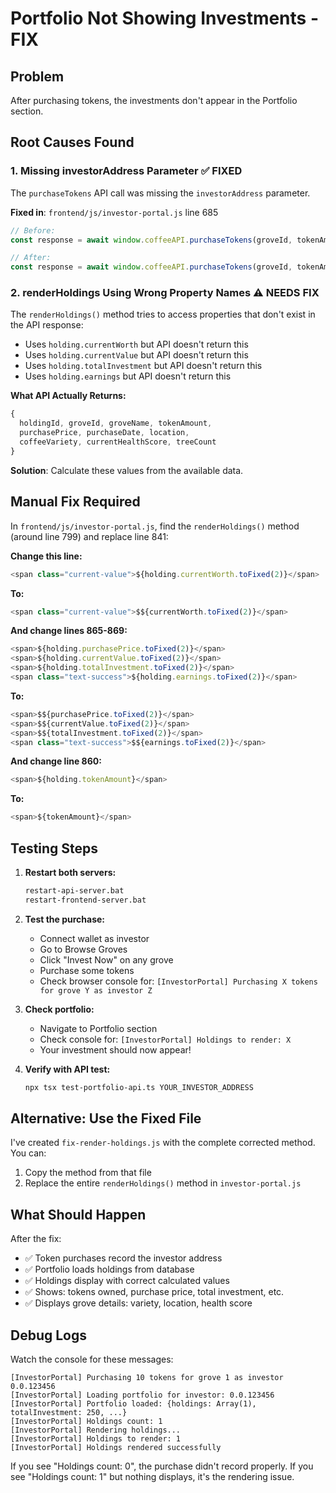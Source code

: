 # Portfolio Not Showing Investments - FIX

## Problem
After purchasing tokens, the investments don't appear in the Portfolio section.

## Root Causes Found

### 1. Missing investorAddress Parameter ✅ FIXED
The `purchaseTokens` API call was missing the `investorAddress` parameter.

**Fixed in**: `frontend/js/investor-portal.js` line 685
```javascript
// Before:
const response = await window.coffeeAPI.purchaseTokens(groveId, tokenAmount);

// After:
const response = await window.coffeeAPI.purchaseTokens(groveId, tokenAmount, investorAddress);
```

### 2. renderHoldings Using Wrong Property Names ⚠️ NEEDS FIX
The `renderHoldings()` method tries to access properties that don't exist in the API response:
- Uses `holding.currentWorth` but API doesn't return this
- Uses `holding.currentValue` but API doesn't return this  
- Uses `holding.totalInvestment` but API doesn't return this
- Uses `holding.earnings` but API doesn't return this

**What API Actually Returns:**
```javascript
{
  holdingId, groveId, groveName, tokenAmount,
  purchasePrice, purchaseDate, location,
  coffeeVariety, currentHealthScore, treeCount
}
```

**Solution**: Calculate these values from the available data.

## Manual Fix Required

In `frontend/js/investor-portal.js`, find the `renderHoldings()` method (around line 799) and replace line 841:

**Change this line:**
```javascript
<span class="current-value">${holding.currentWorth.toFixed(2)}</span>
```

**To:**
```javascript
<span class="current-value">$${currentWorth.toFixed(2)}</span>
```

**And change lines 865-869:**
```javascript
<span>${holding.purchasePrice.toFixed(2)}</span>
<span>${holding.currentValue.toFixed(2)}</span>
<span>${holding.totalInvestment.toFixed(2)}</span>
<span class="text-success">${holding.earnings.toFixed(2)}</span>
```

**To:**
```javascript
<span>$${purchasePrice.toFixed(2)}</span>
<span>$${currentValue.toFixed(2)}</span>
<span>$${totalInvestment.toFixed(2)}</span>
<span class="text-success">$${earnings.toFixed(2)}</span>
```

**And change line 860:**
```javascript
<span>${holding.tokenAmount}</span>
```

**To:**
```javascript
<span>${tokenAmount}</span>
```

## Testing Steps

1. **Restart both servers:**
   ```bash
   restart-api-server.bat
   restart-frontend-server.bat
   ```

2. **Test the purchase:**
   - Connect wallet as investor
   - Go to Browse Groves
   - Click "Invest Now" on any grove
   - Purchase some tokens
   - Check browser console for: `[InvestorPortal] Purchasing X tokens for grove Y as investor Z`

3. **Check portfolio:**
   - Navigate to Portfolio section
   - Check console for: `[InvestorPortal] Holdings to render: X`
   - Your investment should now appear!

4. **Verify with API test:**
   ```bash
   npx tsx test-portfolio-api.ts YOUR_INVESTOR_ADDRESS
   ```

## Alternative: Use the Fixed File

I've created `fix-render-holdings.js` with the complete corrected method. You can:
1. Copy the method from that file
2. Replace the entire `renderHoldings()` method in `investor-portal.js`

## What Should Happen

After the fix:
- ✅ Token purchases record the investor address
- ✅ Portfolio loads holdings from database
- ✅ Holdings display with correct calculated values
- ✅ Shows: tokens owned, purchase price, total investment, etc.
- ✅ Displays grove details: variety, location, health score

## Debug Logs

Watch the console for these messages:
```
[InvestorPortal] Purchasing 10 tokens for grove 1 as investor 0.0.123456
[InvestorPortal] Loading portfolio for investor: 0.0.123456
[InvestorPortal] Portfolio loaded: {holdings: Array(1), totalInvestment: 250, ...}
[InvestorPortal] Holdings count: 1
[InvestorPortal] Rendering holdings...
[InvestorPortal] Holdings to render: 1
[InvestorPortal] Holdings rendered successfully
```

If you see "Holdings count: 0", the purchase didn't record properly.
If you see "Holdings count: 1" but nothing displays, it's the rendering issue.
